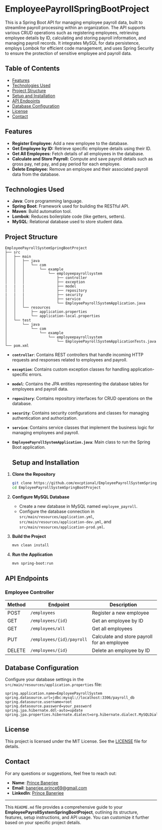 # EmployeePayrollSpringBootProject

This is a Spring Boot API for managing employee payroll data, built to streamline payroll processing within an organization. The API supports various CRUD operations such as registering employees, retrieving employee details by ID, calculating and storing payroll information, and managing payroll records. It integrates MySQL for data persistence, employs Lombok for efficient code management, and uses Spring Security to ensure the protection of sensitive employee and payroll data.

## Table of Contents
- [Features](#features)
- [Technologies Used](#technologies-used)
- [Project Structure](#project-structure)
- [Setup and Installation](#setup-and-installation)
- [API Endpoints](#api-endpoints)
- [Database Configuration](#database-configuration)
- [License](#license)
- [Contact](#contact)

## Features
- **Register Employee:** Add a new employee to the database.
- **Get Employee by ID:** Retrieve specific employee details using their ID.
- **Get All Employees:** Fetch details of all employees in the database.
- **Calculate and Store Payroll:** Compute and save payroll details such as gross pay, net pay, and pay period for each employee.
- **Delete Employee:** Remove an employee and their associated payroll data from the database.

## Technologies Used
- **Java**: Core programming language.
- **Spring Boot**: Framework used for building the RESTful API.
- **Maven**: Build automation tool.
- **Lombok**: Reduces boilerplate code (like getters, setters).
- **MySQL**: Relational database used to store student data.

## Project Structure
```bsh
EmployeePayrollSystemSpringBootProject
├── src
│   ├── main
│   │   ├── java
│   │   │   └── com
│   │   │       └── example
│   │   │           └── employeepayrollsystem
│   │   │               ├── controller
│   │   │               ├── exception
|   |   |               ├── model
│   │   │               ├── repository
|   |   |               ├── security
│   │   │               ├── service
│   │   │               └── EmployeePayrollSystemApplication.java
│   │   └── resources
│   │       ├── application.properties
│   │       └── application-local.properties
│   └── test
│       └── java
│           └── com
│               └── example
│                   └── employeepayrollsystem
│                       └── EmployeePayrollSystemApplicationTests.java
└── pom.xml
```

- **`controller`**: Contains REST controllers that handle incoming HTTP requests and responses related to employees and payroll.
- **`exception`**: Contains custom exception classes for handling application-specific errors.
- **`model`**: Contains the JPA entities representing the database tables for employees and payroll data.
- **`repository`**: Contains repository interfaces for CRUD operations on the database.
- **`security`**: Contains security configurations and classes for managing authentication and authorization.
- **`service`**: Contains service classes that implement the business logic for managing employees and payroll.
- **`EmployeePayrollSystemApplication.java`**: Main class to run the Spring Boot application.

   ## Setup and Installation

1. **Clone the Repository**
   ```bash
   git clone https://github.com/excptional/EmployeePayrollSystemSpringBootProject.git
   cd EmployeePayrollSystemSpringBootProject
   ```

2. **Configure MySQL Database**
   - Create a new database in MySQL named `employee_payroll`.
   - Configure the database connection in `src/main/resources/application.yml`, `src/main/resources/application-dev.yml`, and `src/main/resources/application-prod.yml`.

3. **Build the Project**
   ```bash
   mvn clean install
   ```

4. **Run the Application**
   ```bash
   mvn spring-boot:run
   ```

## API Endpoints

### Employee Controller

| Method | Endpoint                          | Description                          |
|--------|-----------------------------------|--------------------------------------|
| POST   | `/employees`                      | Register a new employee              |
| GET    | `/employees/{id}`                 | Get an employee by ID                |
| GET    | `/employees/all`                  | Get all employees                    |
| PUT    | `/employees/{id}/payroll`         | Calculate and store payroll for an employee |
| DELETE | `/employees/{id}`                 | Delete an employee by ID             |



## Database Configuration

Configure your database settings in the `src/main/resources/application.properties` file:

```properties
spring.application.name=EmployeePayrollSystem
spring.datasource.url=jdbc:mysql://localhost:3306/payroll_db
spring.datasource.username=root
spring.datasource.password=your_password
spring.jpa.hibernate.ddl-auto=update
spring.jpa.properties.hibernate.dialect=org.hibernate.dialect.MySQLDialect
```

## License

This project is licensed under the MIT License. See the [LICENSE](LICENSE) file for details.

## Contact

For any questions or suggestions, feel free to reach out:

- **Name**: [Prince Banerjee]()
- **Email**: [banerjee.prince69@gmail.com]()
- **LinkedIn**: [Prince Banerjee](https://www.linkedin.com/in/prince-banerjee-08363b271/)

---

This `README.md` file provides a comprehensive guide to your **EmployeePayrollSystemSpringBootProject**, outlining its structure, features, setup instructions, and API usage. You can customize it further based on your specific project details.
